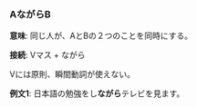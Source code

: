 ### AながらB

**意味**: <ruby>同</ruby>じ人が、AとBの２つのことを<ruby>同時</ruby>にする。

**接続**: 
Vマス + ながら

Vには原則、瞬間動詞が使えない。


**例文1**: 日本語の<ruby>勉強</ruby>をし**ながら**テレビを<ruby>見</ruby>ます。